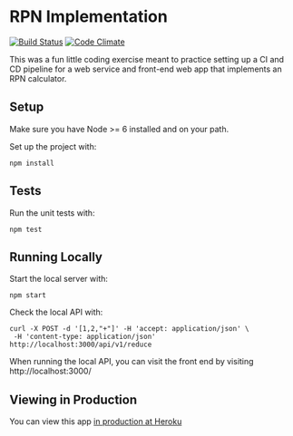 # RPN Implementation

[![Build Status](https://travis-ci.org/svetzal/rpn_kata.svg?branch=master)](https://travis-ci.org/svetzal/rpn_kata)
[![Code Climate](https://codeclimate.com/github/svetzal/rpn_kata.png)](https://codeclimate.com/github/svetzal/rpn_kata)

This was a fun little coding exercise meant to practice setting up a CI and CD
pipeline for a web service and front-end web app that implements an RPN
calculator.

## Setup

Make sure you have Node >= 6 installed and on your path.

Set up the project with:

```
npm install
```

## Tests

Run the unit tests with:

```
npm test
```

## Running Locally

Start the local server with:

```
npm start
```

Check the local API with:

```
curl -X POST -d '[1,2,"+"]' -H 'accept: application/json' \
 -H 'content-type: application/json' http://localhost:3000/api/v1/reduce
```

When running the local API, you can visit the front end by visiting
http://localhost:3000/

## Viewing in Production

You can view this app [in production at Heroku](https://pure-thicket-62410.herokuapp.com)